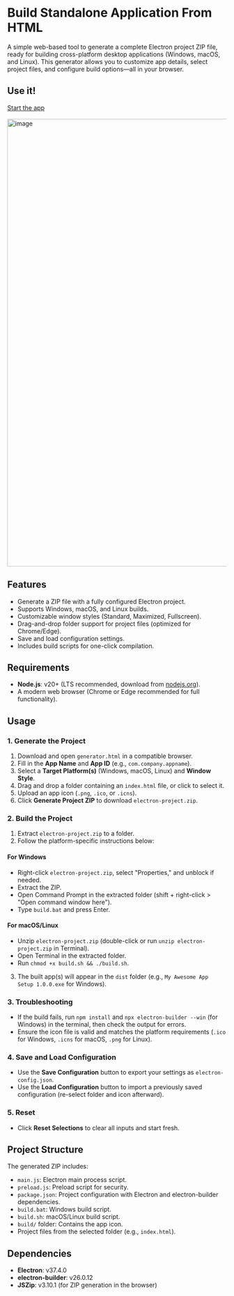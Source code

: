 # Build Standalone Application From HTML

A simple web-based tool to generate a complete Electron project ZIP file, ready for building cross-platform desktop applications (Windows, macOS, and Linux). This generator allows you to customize app details, select project files, and configure build options—all in your browser.

## Use it!

<div align="left">
  <a href="https://tin2tin.github.io/Build_Standalone_Application_From_HTML/">Start the app</a><br><br>
</div>

<img width="798" height="1029" alt="image" src="https://github.com/user-attachments/assets/29773cf0-45f7-4065-b15a-624bcd46b214" />


## Features
- Generate a ZIP file with a fully configured Electron project.
- Supports Windows, macOS, and Linux builds.
- Customizable window styles (Standard, Maximized, Fullscreen).
- Drag-and-drop folder support for project files (optimized for Chrome/Edge).
- Save and load configuration settings.
- Includes build scripts for one-click compilation.

## Requirements
- **Node.js**: v20+ (LTS recommended, download from [nodejs.org](https://nodejs.org/)).
- A modern web browser (Chrome or Edge recommended for full functionality).

## Usage

### 1. Generate the Project
1. Download and open `generator.html` in a compatible browser.
2. Fill in the **App Name** and **App ID** (e.g., `com.company.appname`).
3. Select a **Target Platform(s)** (Windows, macOS, Linux) and **Window Style**.
4. Drag and drop a folder containing an `index.html` file, or click to select it.
5. Upload an app icon (`.png`, `.ico`, or `.icns`).
6. Click **Generate Project ZIP** to download `electron-project.zip`.

### 2. Build the Project
1. Extract `electron-project.zip` to a folder.
2. Follow the platform-specific instructions below:

#### For Windows
- Right-click `electron-project.zip`, select "Properties," and unblock if needed.
- Extract the ZIP.
- Open Command Prompt in the extracted folder (shift + right-click > "Open command window here").
- Type `build.bat` and press Enter.

#### For macOS/Linux
- Unzip `electron-project.zip` (double-click or run `unzip electron-project.zip` in Terminal).
- Open Terminal in the extracted folder.
- Run `chmod +x build.sh && ./build.sh`.

3. The built app(s) will appear in the `dist` folder (e.g., `My Awesome App Setup 1.0.0.exe` for Windows).

### 3. Troubleshooting
- If the build fails, run `npm install` and `npx electron-builder --win` (for Windows) in the terminal, then check the output for errors.
- Ensure the icon file is valid and matches the platform requirements (`.ico` for Windows, `.icns` for macOS, `.png` for Linux).

### 4. Save and Load Configuration
- Use the **Save Configuration** button to export your settings as `electron-config.json`.
- Use the **Load Configuration** button to import a previously saved configuration (re-select folder and icon afterward).

### 5. Reset
- Click **Reset Selections** to clear all inputs and start fresh.

## Project Structure
The generated ZIP includes:
- `main.js`: Electron main process script.
- `preload.js`: Preload script for security.
- `package.json`: Project configuration with Electron and electron-builder dependencies.
- `build.bat`: Windows build script.
- `build.sh`: macOS/Linux build script.
- `build/` folder: Contains the app icon.
- Project files from the selected folder (e.g., `index.html`).

## Dependencies
- **Electron**: v37.4.0
- **electron-builder**: v26.0.12
- **JSZip**: v3.10.1 (for ZIP generation in the browser)
